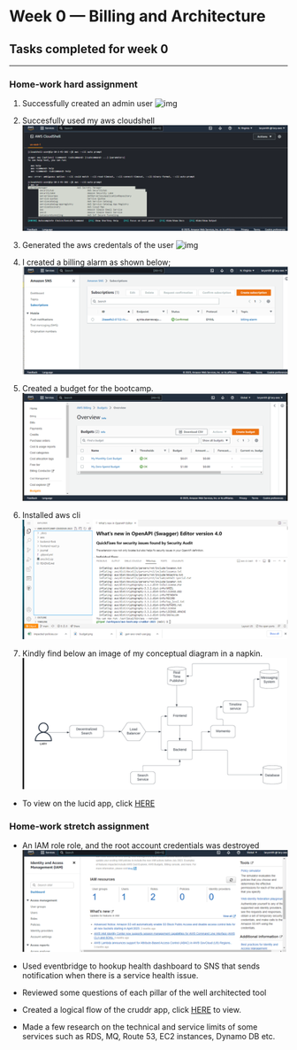 # Week 0 — Billing and Architecture
## Tasks completed for week 0
***
### Home-work hard assignment 
1. Successfully created an admin user
![img](../_docs/assets/img0/user_creation01.png)

5. Succesfully used my aws cloudshell 
![img](../_docs/assets/aws-img-wk0/aws-cli.png)

2. Generated the aws credentals of the user
![img](../_docs/assets/img0/access%20key.jpg)

3. I created a billing alarm as shown below;
![img](../_docs/assets/aws-img-wk0/billing-alarm.png)

4. Created a budget for the bootcamp.
![img](../_docs/assets/aws-img-wk0/create-budget.png)

5. Installed aws cli
![img](../_docs/assets/aws-img-wk0/aws-cli-inst.png)

4. Kindly find below an image of my conceptual diagram in a napkin. 
![napkin](../_docs/assets/aws-img-wk0/lucid-chart.png)
* To view on the lucid app, click [HERE](https://lucid.app/lucidchart/2db6558a-feed-41e8-b453-1188782c2c78/edit?viewport_loc=-122%2C192%2C2380%2C1022%2C0_0&invitationId=inv_06a8a74a-bcfc-4157-86d1-9f33763ab1df)



### Home-work stretch assignment
* An IAM role role, and the root account credentials was destroyed
![napkin](../_docs/assets/aws-img-wk0/iam-roles.png)

* Used eventbridge to hookup health dashboard to SNS that sends notification when there is a service health issue. 

* Reviewed some questions of each pillar of the well architected tool

* Created a logical flow of the cruddr app, click [HERE](https://lucid.app/lucidchart/4e69d912-85e0-4f42-9f62-7763c0e6f8be/edit?viewport_loc=104%2C-73%2C2348%2C940%2C0_0&invitationId=inv_658a9e00-e396-4cf9-a9f1-0494424f80e8) to view.

* Made a few research on the technical and service limits of some services such as RDS, MQ, Route 53, EC2 instances, Dynamo DB etc.
